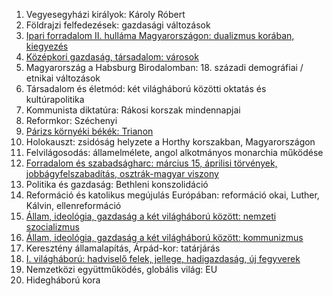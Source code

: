 1. Vegyesegyházi királyok: Károly Róbert
2. Földrajzi felfedezések: gazdasági változások
3. [Ipari forradalom II. hulláma Magyarországon: dualizmus korában, kiegyezés](obsidian://open?vault=erettsegi&file=t%C3%B6rt%C3%A9nelem%2F3.%20Ipari%20forradalom%20m%C3%A1sodik%20hull%C3%A1ma%2C%20Magyarorsz%C3%A1g)
4. [Középkori gazdaság, társadalom: városok](https://www.notion.so/4-K-z-pkori-v-rosok-fa1e3539cc8a46f6889f0cd599b03342?pvs=21)
5. Magyarország a Habsburg Birodalomban: 18. századi demográfiai / etnikai változások
6. Társadalom és életmód: két világháború közötti oktatás és kultúrapolitika
7. Kommunista diktatúra: Rákosi korszak mindennapjai
8. Reformkor: Széchenyi
9. [Párizs környéki békék: Trianon](obsidian://open?vault=erettsegi&file=t%C3%B6rt%C3%A9nelem%2F9.%20P%C3%A1rizs%20k%C3%B6rny%C3%A9ki%20b%C3%A9k%C3%A9k%20-%20Trianon)
10. Holokauszt: zsidóság helyzete a Horthy korszakban, Magyarországon
11. Felvilágosodás: államelmélete, angol alkotmányos monarchia működése
12. [Forradalom és szabadságharc: március 15, áprilisi törvények, jobbágyfelszabadítás, osztrák-magyar viszony](obsidian://open?vault=erettsegi&file=t%C3%B6rt%C3%A9nelem%2F12.%201848-49es%20forradalom%20%C3%A9s%20szabads%C3%A1gharc)
13. Politika és gazdaság: Bethleni konszolidáció
14. Reformáció és katolikus megújulás Európában: reformáció okai, Luther, Kálvin, ellenreformáció
15. [Állam, ideológia, gazdaság a két világháború között: nemzeti szocializmus](obsidian://open?vault=erettsegi&file=t%C3%B6rt%C3%A9nelem%2F16.%20Kommunizmus)
16. [Állam, ideológia, gazdaság a két világháború között: kommunizmus](obsidian://open?vault=erettsegi&file=t%C3%B6rt%C3%A9nelem%2F16.%20Kommunizmus)
17. Keresztény államalapítás, Árpád-kor: tatárjárás
18. [I. világháború: hadviselő felek, jellege, hadigazdaság, új fegyverek](obsidian://open?vault=erettsegi&file=t%C3%B6rt%C3%A9nelem%2F18.%20Az%20els%C5%91%20vil%C3%A1gh%C3%A1bor%C3%BA)
19. Nemzetközi együttműködés, globális világ: EU
20. Hidegháború kora